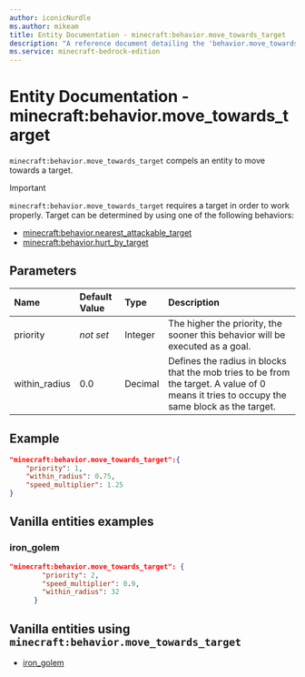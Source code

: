 ```yaml
---
author: iconicNurdle
ms.author: mikeam
title: Entity Documentation - minecraft:behavior.move_towards_target
description: "A reference document detailing the 'behavior.move_towards_target' entity goal"
ms.service: minecraft-bedrock-edition
---
```


# Entity Documentation - minecraft:behavior.move_towards_target

`minecraft:behavior.move_towards_target` compels an entity to move towards a target.

> [!IMPORTANT]
> `minecraft:behavior.move_towards_target` requires a target in order to work properly. Target can be determined by using one of the following behaviors:
>
>- [minecraft:behavior.nearest_attackable_target](minecraftBehavior_nearest_attackable_target.md)
>- [minecraft:behavior.hurt_by_target](minecraftBehavior_hurt_by_target.md)

## Parameters

|Name |Default Value  |Type  |Description  |
|:----------|:----------|:----------|:----------|
| priority|*not set*|Integer|The higher the priority, the sooner this behavior will be executed as a goal.|
|within_radius| 0.0| Decimal| Defines the radius in blocks that the mob tries to be from the target. A value of 0 means it tries to occupy the same block as the target. |

## Example

```json
"minecraft:behavior.move_towards_target":{
    "priority": 1,
    "within_radius": 0.75,
    "speed_multiplier": 1.25
}
```

## Vanilla entities examples

### iron_golem

```json
"minecraft:behavior.move_towards_target": {
        "priority": 2,
        "speed_multiplier": 0.9,
        "within_radius": 32
      }
```

## Vanilla entities using `minecraft:behavior.move_towards_target`

- [iron_golem](../../../../Source/VanillaBehaviorPack_Snippets/entities/iron_golem.md)
